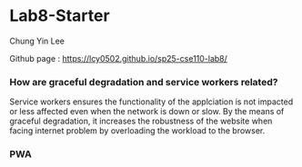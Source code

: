 # Lab8-Starter 
Chung Yin Lee

Github page : https://lcy0502.github.io/sp25-cse110-lab8/
###  How are graceful degradation and service workers related?
  Service workers ensures the functionality of the applciation is not impacted or less affected even when the network is down or slow. By the means of graceful degradation, it increases the robustness of the website when facing internet problem by overloading the workload to the browser. 

### PWA